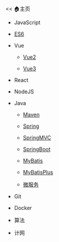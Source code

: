 <!-- docs/_sidebar.md -->

<< 🏠主页

- JavaScript

- [ES6](js/es6/note)
* Vue
  
  * [Vue2](vue/vue2/note)
  
  * [Vue3](vue/vue3/note)
- React

- NodeJS

- Java
  
  - [Maven](java/maven/note)
  
  - [Spring](java/spring/note)
  
  - [SpringMVC](java/springmvc/note)
  
  - [SpringBoot](java/springboot/note)
  
  - [MyBatis](java/mybatis/note)
  
  - [MyBatisPlus](java/mybatisplus/note)
  
  - [微服务](java/microservice/note01)

- Git

- Docker

- 算法

- 计网
